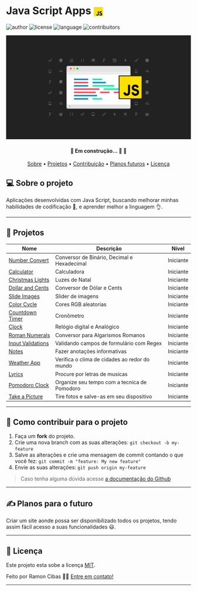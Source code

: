 # Java Script Apps <img src="js.png" height="25" width="25" align="center">

![author](https://img.shields.io/badge/author-Ramon_Cibas-important)
![license](https://img.shields.io/badge/license-MIT-blue)
![language](https://img.shields.io/badge/language-JS-yellow)
![contribuitors](https://img.shields.io/badge/contribuirtors-1-9cf)

![banner](banner.png)

<h4 align="center"> 
	🚧 Em construção... 🚀 🚧
</h4>

<p align="center">
 <a href="#-sobre-o-projeto">Sobre</a> •
 <a href="#-projetos">Projetos</a> •   
 <a href="#-como-contribuir-para-o-projeto">Contribuição</a> •
 <a href="#-planos-para-o-futuro">Planos futuros</a> •  
 <a href="#-licença">Licença</a> 
</p>


## 💻 Sobre o projeto 

Aplicações desenvolvidas com Java Script, buscando melhorar minhas habilidades de codificação 🧠, e aprender melhor a linguagem 👌. 

---

## 📁 Projetos 

| Nome             | Descrição                         | Nível     |
|------------------|-----------------------------------|-----------|
| [Number Convert](https://github.com/ramoncibas/JavaScript-Apps/tree/main/Projetos/Beginner/Number-Converter) | Conversor de Binário, Decimal e Hexadecimal | Iniciante |
| [Calculator](https://github.com/ramoncibas/JavaScript-Apps/tree/main/Projetos/Beginner/Calculator) | Calculadora                       | Iniciante |
| [Christmas Lights](https://github.com/ramoncibas/JavaScript-Apps/tree/main/Projetos/Beginner/Christmas-Lights) | Luzes de Natal                    | Iniciante |
| [Dollar and Cents](https://github.com/ramoncibas/JavaScript-Apps/tree/main/Projetos/Beginner/Dollar-and-Cents) | Conversor de Dólar e Cents       | Iniciante |
| [Slide Images](https://github.com/ramoncibas/JavaScript-Apps/tree/main/Projetos/Beginner/Slides-Image) | Slider de imagens | Iniciante |
| [Color Cycle](https://github.com/ramoncibas/JavaScript-Apps/tree/main/Projetos/Beginner/ColorCycle) | Cores RGB aleatorias | Iniciante |
| [Countdown Timer](https://github.com/ramoncibas/JavaScript-Apps/tree/main/Projetos/Beginner/Countdown-Timer) | Cronômetro | Iniciante |
| [Clock](https://github.com/ramoncibas/JavaScript-Apps/tree/main/Projetos/Beginner/Clock) | Relógio digital e Analógico| Iniciante | 
| [Roman Numerals](https://github.com/ramoncibas/JavaScript-Apps/tree/main/Projetos/Beginner/Roman-Numbers) | Conversor para Algarismos Romanos | Iniciante |
| [Input Validations](https://github.com/ramoncibas/JavaScript-Apps/tree/main/Projetos/Beginner/Input-validation) | Validando campos de formulário com Regex | Iniciante |
| [Notes](https://github.com/ramoncibas/JavaScript-Apps/tree/main/Projetos/Beginner/Notes) | Fazer anotações informativas | Iniciante |
| [Weather App](https://github.com/ramoncibas/JavaScript-Apps/tree/main/Projetos/Beginner/Weather-App) | Verifica o clima de cidades ao redor do mundo | Iniciante |
| [Lyrics](https://github.com/ramoncibas/JavaScript-Apps/tree/main/Projetos/Beginner/Lyrics) | Procure por letras de musicas | Iniciante |
| [Pomodoro Clock](https://github.com/ramoncibas/JavaScript-Apps/tree/main/Projetos/Beginner/Pomodoro-Clock) | Organize seu tempo com a tecnica de Pomodoro | Iniciante |
| [Take a Picture](https://github.com/ramoncibas/JavaScript-Apps/tree/main/Projetos/Beginner/Get-video) | Tire fotos e salve-as em seu dispositivo | Iniciante |

---

## 💪 Como contribuir para o projeto

1. Faça um **fork** do projeto.
2. Crie uma nova branch com as suas alterações: `git checkout -b my-feature`
3. Salve as alterações e crie uma mensagem de commit contando o que você fez: `git commit -m "feature: My new feature"`
4. Envie as suas alterações: `git push origin my-feature`
> Caso tenha alguma dúvida acesse [a documentação do Github](https://docs.github.com/pt)

---

## ✍ Planos para o futuro 
Criar um site aonde possa ser disponibilizado todos os projetos, tendo assim fácil acesso a suas funcionalidades 😃.

---

## 📝 Licença

Este projeto esta sobe a licença [MIT](./LICENSE).

Feito por Ramon Cibas 👋🏽 [Entre em contato!](https://www.linkedin.com/in/ramoncibas/)

---
